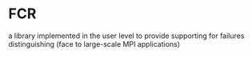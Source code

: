 # FCR
a library implemented in the user level to provide supporting for failures distinguishing (face to large-scale MPI applications)
